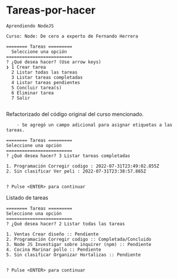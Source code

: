 # Tareas-por-hacer

    Aprendiendo NodeJS
    
    Curso: Node: De cero a experto de Fernando Herrera
                
    
```
======== Tareas =========
  Seleccione una opción 
=========================
? ¿Qué desea hacer? (Use arrow keys)
❯ 1 Crear tarea 
  2 Listar todas las tareas 
  3 Listar tareas completadas 
  4 Listar tareas pendientes 
  5 Concluir tarea(s)  
  6 Eliminar tarea 
  7 Salir 


```

  Refactorizado del código original del curso mencionado.
  
        - Se agregó un campo adicional para asignar etiquetas a las tareas.
  
  ```
  ======== Tareas =========
  Seleccione una opción 
=========================
? ¿Qué desea hacer? 3 Listar tareas completadas

1. Programación Corregir codigo : 2022-07-31T23:49:02.855Z 
2. Sin clasificar Ver peli : 2022-07-31T23:38:57.865Z 


? Pulse <ENTER> para continuar 

  ```
  
  Listado de tareas
  
  
  ```    
  ======== Tareas =========
  Seleccione una opción 
=========================
? ¿Qué desea hacer? 2 Listar todas las tareas

1. Ventas Crear diseño :: Pendiente
2. Programación Corregir codigo :: Completada/Concluido
3. Node JS Investigar sobre inquirer (npm) :: Pendiente
4. Cocina Marinar pollo :: Pendiente
5. Sin clasificar Organizar Hortalizas :: Pendiente


? Pulse <ENTER> para continuar 

  ```

